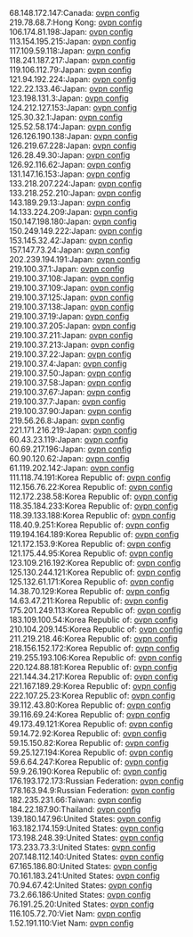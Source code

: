 68.148.172.147:Canada: [ovpn config](vpn/68_148_172_147.ovpn)  
219.78.68.7:Hong Kong: [ovpn config](vpn/219_78_68_7.ovpn)  
106.174.81.198:Japan: [ovpn config](vpn/106_174_81_198.ovpn)  
113.154.195.215:Japan: [ovpn config](vpn/113_154_195_215.ovpn)  
117.109.59.118:Japan: [ovpn config](vpn/117_109_59_118.ovpn)  
118.241.187.217:Japan: [ovpn config](vpn/118_241_187_217.ovpn)  
119.106.112.79:Japan: [ovpn config](vpn/119_106_112_79.ovpn)  
121.94.192.224:Japan: [ovpn config](vpn/121_94_192_224.ovpn)  
122.22.133.46:Japan: [ovpn config](vpn/122_22_133_46.ovpn)  
123.198.131.3:Japan: [ovpn config](vpn/123_198_131_3.ovpn)  
124.212.127.153:Japan: [ovpn config](vpn/124_212_127_153.ovpn)  
125.30.32.1:Japan: [ovpn config](vpn/125_30_32_1.ovpn)  
125.52.58.174:Japan: [ovpn config](vpn/125_52_58_174.ovpn)  
126.126.190.138:Japan: [ovpn config](vpn/126_126_190_138.ovpn)  
126.219.67.228:Japan: [ovpn config](vpn/126_219_67_228.ovpn)  
126.28.49.30:Japan: [ovpn config](vpn/126_28_49_30.ovpn)  
126.92.116.62:Japan: [ovpn config](vpn/126_92_116_62.ovpn)  
131.147.16.153:Japan: [ovpn config](vpn/131_147_16_153.ovpn)  
133.218.207.224:Japan: [ovpn config](vpn/133_218_207_224.ovpn)  
133.218.252.210:Japan: [ovpn config](vpn/133_218_252_210.ovpn)  
143.189.29.13:Japan: [ovpn config](vpn/143_189_29_13.ovpn)  
14.133.224.209:Japan: [ovpn config](vpn/14_133_224_209.ovpn)  
150.147.198.180:Japan: [ovpn config](vpn/150_147_198_180.ovpn)  
150.249.149.222:Japan: [ovpn config](vpn/150_249_149_222.ovpn)  
153.145.32.42:Japan: [ovpn config](vpn/153_145_32_42.ovpn)  
157.147.73.24:Japan: [ovpn config](vpn/157_147_73_24.ovpn)  
202.239.194.191:Japan: [ovpn config](vpn/202_239_194_191.ovpn)  
219.100.37.1:Japan: [ovpn config](vpn/219_100_37_1.ovpn)  
219.100.37.108:Japan: [ovpn config](vpn/219_100_37_108.ovpn)  
219.100.37.109:Japan: [ovpn config](vpn/219_100_37_109.ovpn)  
219.100.37.125:Japan: [ovpn config](vpn/219_100_37_125.ovpn)  
219.100.37.138:Japan: [ovpn config](vpn/219_100_37_138.ovpn)  
219.100.37.19:Japan: [ovpn config](vpn/219_100_37_19.ovpn)  
219.100.37.205:Japan: [ovpn config](vpn/219_100_37_205.ovpn)  
219.100.37.211:Japan: [ovpn config](vpn/219_100_37_211.ovpn)  
219.100.37.213:Japan: [ovpn config](vpn/219_100_37_213.ovpn)  
219.100.37.22:Japan: [ovpn config](vpn/219_100_37_22.ovpn)  
219.100.37.4:Japan: [ovpn config](vpn/219_100_37_4.ovpn)  
219.100.37.50:Japan: [ovpn config](vpn/219_100_37_50.ovpn)  
219.100.37.58:Japan: [ovpn config](vpn/219_100_37_58.ovpn)  
219.100.37.67:Japan: [ovpn config](vpn/219_100_37_67.ovpn)  
219.100.37.7:Japan: [ovpn config](vpn/219_100_37_7.ovpn)  
219.100.37.90:Japan: [ovpn config](vpn/219_100_37_90.ovpn)  
219.56.26.8:Japan: [ovpn config](vpn/219_56_26_8.ovpn)  
221.171.216.219:Japan: [ovpn config](vpn/221_171_216_219.ovpn)  
60.43.23.119:Japan: [ovpn config](vpn/60_43_23_119.ovpn)  
60.69.217.196:Japan: [ovpn config](vpn/60_69_217_196.ovpn)  
60.90.120.62:Japan: [ovpn config](vpn/60_90_120_62.ovpn)  
61.119.202.142:Japan: [ovpn config](vpn/61_119_202_142.ovpn)  
111.118.74.191:Korea Republic of: [ovpn config](vpn/111_118_74_191.ovpn)  
112.156.76.22:Korea Republic of: [ovpn config](vpn/112_156_76_22.ovpn)  
112.172.238.58:Korea Republic of: [ovpn config](vpn/112_172_238_58.ovpn)  
118.35.184.233:Korea Republic of: [ovpn config](vpn/118_35_184_233.ovpn)  
118.39.133.188:Korea Republic of: [ovpn config](vpn/118_39_133_188.ovpn)  
118.40.9.251:Korea Republic of: [ovpn config](vpn/118_40_9_251.ovpn)  
119.194.164.189:Korea Republic of: [ovpn config](vpn/119_194_164_189.ovpn)  
121.172.153.9:Korea Republic of: [ovpn config](vpn/121_172_153_9.ovpn)  
121.175.44.95:Korea Republic of: [ovpn config](vpn/121_175_44_95.ovpn)  
123.109.216.192:Korea Republic of: [ovpn config](vpn/123_109_216_192.ovpn)  
125.130.244.121:Korea Republic of: [ovpn config](vpn/125_130_244_121.ovpn)  
125.132.61.171:Korea Republic of: [ovpn config](vpn/125_132_61_171.ovpn)  
14.38.70.129:Korea Republic of: [ovpn config](vpn/14_38_70_129.ovpn)  
14.63.47.211:Korea Republic of: [ovpn config](vpn/14_63_47_211.ovpn)  
175.201.249.113:Korea Republic of: [ovpn config](vpn/175_201_249_113.ovpn)  
183.109.100.54:Korea Republic of: [ovpn config](vpn/183_109_100_54.ovpn)  
210.104.209.145:Korea Republic of: [ovpn config](vpn/210_104_209_145.ovpn)  
211.219.218.46:Korea Republic of: [ovpn config](vpn/211_219_218_46.ovpn)  
218.156.152.172:Korea Republic of: [ovpn config](vpn/218_156_152_172.ovpn)  
219.255.193.106:Korea Republic of: [ovpn config](vpn/219_255_193_106.ovpn)  
220.124.88.181:Korea Republic of: [ovpn config](vpn/220_124_88_181.ovpn)  
221.144.34.217:Korea Republic of: [ovpn config](vpn/221_144_34_217.ovpn)  
221.167.189.29:Korea Republic of: [ovpn config](vpn/221_167_189_29.ovpn)  
222.107.25.23:Korea Republic of: [ovpn config](vpn/222_107_25_23.ovpn)  
39.112.43.80:Korea Republic of: [ovpn config](vpn/39_112_43_80.ovpn)  
39.116.69.24:Korea Republic of: [ovpn config](vpn/39_116_69_24.ovpn)  
49.173.49.121:Korea Republic of: [ovpn config](vpn/49_173_49_121.ovpn)  
59.14.72.92:Korea Republic of: [ovpn config](vpn/59_14_72_92.ovpn)  
59.15.150.82:Korea Republic of: [ovpn config](vpn/59_15_150_82.ovpn)  
59.25.127.194:Korea Republic of: [ovpn config](vpn/59_25_127_194.ovpn)  
59.6.64.247:Korea Republic of: [ovpn config](vpn/59_6_64_247.ovpn)  
59.9.26.190:Korea Republic of: [ovpn config](vpn/59_9_26_190.ovpn)  
176.193.172.173:Russian Federation: [ovpn config](vpn/176_193_172_173.ovpn)  
178.163.94.9:Russian Federation: [ovpn config](vpn/178_163_94_9.ovpn)  
182.235.231.66:Taiwan: [ovpn config](vpn/182_235_231_66.ovpn)  
184.22.187.90:Thailand: [ovpn config](vpn/184_22_187_90.ovpn)  
139.180.147.96:United States: [ovpn config](vpn/139_180_147_96.ovpn)  
163.182.174.159:United States: [ovpn config](vpn/163_182_174_159.ovpn)  
173.198.248.39:United States: [ovpn config](vpn/173_198_248_39.ovpn)  
173.233.73.3:United States: [ovpn config](vpn/173_233_73_3.ovpn)  
207.148.112.140:United States: [ovpn config](vpn/207_148_112_140.ovpn)  
67.165.186.80:United States: [ovpn config](vpn/67_165_186_80.ovpn)  
70.161.183.241:United States: [ovpn config](vpn/70_161_183_241.ovpn)  
70.94.67.42:United States: [ovpn config](vpn/70_94_67_42.ovpn)  
73.2.66.186:United States: [ovpn config](vpn/73_2_66_186.ovpn)  
76.191.25.20:United States: [ovpn config](vpn/76_191_25_20.ovpn)  
116.105.72.70:Viet Nam: [ovpn config](vpn/116_105_72_70.ovpn)  
1.52.191.110:Viet Nam: [ovpn config](vpn/1_52_191_110.ovpn)  
